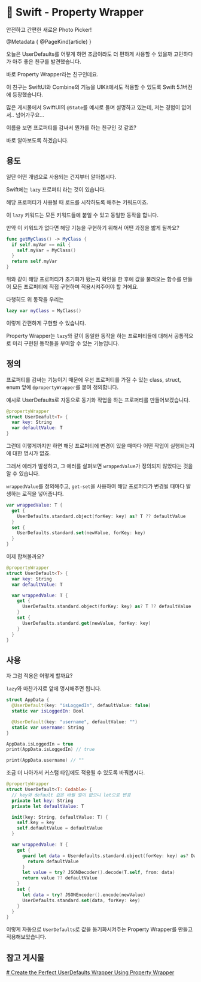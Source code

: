 # 🍎 Swift - Property Wrapper

안전하고 간편한 새로운 Photo Picker!

@Metadata {
  @PageKind(article)
}

오늘은 UserDefaults를 어떻게 하면 조금이라도 더 편하게 사용할 수 있을까 고민하다가 아주 좋은 친구를 발견했습니다.

바로 Property Wrapper라는 친구인데요.

이 친구는 SwiftUI와 Combine의 기능을 UIKit에서도 적용할 수 있도록 Swift 5.1버전에 등장했습니다.

많은 게시물에서 SwiftUI의 `@State`를 예시로 들며 설명하고 있는데, 저는 경험이 없어서.. 넘어가구요…

이름을 보면 프로퍼티를 감싸서 뭔가를 하는 친구인 것 같죠?

바로 알아보도록 하겠습니다.

## 용도

일단 어떤 개념으로 사용되는 건지부터 알아봅시다.

Swift에는 `lazy` 프로퍼티 라는 것이 있습니다.

해당 프로퍼티가 사용될 때 로드를 시작하도록 해주는 키워드이죠.

이 `lazy` 키워드는 모든 키워드들에 붙일 수 있고 동일한 동작을 합니다.

만약 이 키워드가 없다면 해당 기능을 구현하기 위해서 어떤 과정을 밟게 될까요?

```swift
func getMyClass() -> MyClass {
  if self.myVar == nil {
    self.myVar = MyClass()
  }
  return self.myVar
}
```

위와 같이 해당 프로퍼티가 초기화가 됐는지 확인을 한 후에 값을 불러오는 함수를 만들어 모든 프로퍼티에 직접 구현하며 적용시켜주어야 할 거에요.

다행히도 위 동작을 우리는

```swift
lazy var myClass = MyClass()
```

이렇게 간편하게 구현할 수 있습니다.

Property Wrapper는 `lazy`와 같이 동일한 동작을 하는 프로퍼티들에 대해서 공통적으로 미리 구현된 동작들을 부여할 수 있는 기능입니다.

## 정의

프로퍼티를 감싸는 기능이기 때문에 우선 프로퍼티를 가질 수 있는 class, struct, enum 앞에 `@propertyWrapper`를 붙여 정의합니다.

예시로 UserDefaults로 자동으로 동기화 작업을 하는 프로퍼티를 만들어보겠습니다.

```swift
@propertyWrapper
struct UserDeafult<T> {
  var key: String
  var defaultValue: T
}
```

그런데 이렇게까지만 하면 해당 프로퍼티에 변경이 있을 때마다 어떤 작업이 실행되는지에 대한 명시가 없죠.

그래서 에러가 발생하고, 그 에러를 살펴보면 `wrappedValue`가 정의되지 않았다는 것을 알 수 있습니다.

`wrappedValue`를 정의해주고, `get-set`을 사용하여 해당 프로퍼티가 변경될 때마다 발생하는 로직을 넣어줍니다.

```swift
var wrappedValue: T {
  get {
    UserDefaults.standard.object(forKey: key) as? T ?? defaultValue
  }
  set {
    UserDefaults.standard.set(newValue, forKey: key)
  }
}
```

이제 합쳐볼까요?

```swift
@propertyWrapper
struct UserDefault<T> {
  var key: String
  var defaultValue: T

  var wrappedValue: T {
    get {
      UserDefaults.standard.object(forKey: key) as? T ?? defaultValue
    }
    set {
      UserDefaults.standard.get(newValue, forKey: key)
    }
  }
}
```

## 사용

자 그럼 적용은 어떻게 할까요?

`lazy`와 마찬가지로 앞에 명시해주면 됩니다.

```swift
struct AppData {
  @UserDefault(key: "isLoggedIn", defaultValue: false)
  static var isLoggedIn: Bool

  @UserDefault(key: "username", defaultValue: "")
  static var username: String
}

AppData.isLoggedIn = true
print(AppData.isLoggedIn) // true

print(AppData.username) // ""
```

조금 더 나아가서 커스텀 타입에도 적용될 수 있도록 바꿔봅시다.

```swift
@propertyWrapper
struct UserDefault<T: Codable> {
  // key와 default 값은 바뀔 일이 없으니 let으로 변경
  private let key: String
  private let defaultValue: T

  init(key: String, defaultValue: T) {
    self.key = key
    self.defaultValue = defaultValue
  }

  var wrappedValue: T {
    get {
      guard let data = Userdefaults.standard.object(forKey: key) as? Data else {
        return defaultValue
      }
      let value = try? JSONDecoder().decode(T.self, from: data)
      return value ?? defaultValue
    }
    set {
      let data = try? JSONEncoder().encode(newValue)
      UserDefaults.standard.set(data, forKey: key)
    }
  }
}
```

이렇게 자동으로 `UserDefaults`로 값을 동기화시켜주는 Property Wrapper를 만들고 적용해보았습니다.

## 참고 게시물

[# Create the Perfect UserDefaults Wrapper Using Property Wrapper](https://medium.com/better-programming/create-the-perfect-userdefaults-wrapper-using-property-wrapper-42ca76005ac8)
